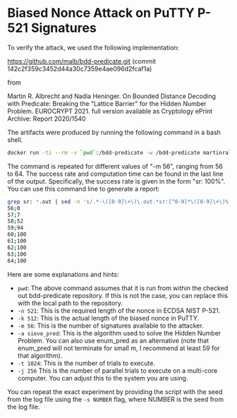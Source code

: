 # Biased Nonce Attack on PuTTY P-521 Signatures

To verify the attack, we used the following implementation:

<https://github.com/malb/bdd-predicate.git> (commit 142c2f359c3452d44a30c7359e4ae096d2fcaf1a)

from

Martin R. Albrecht and Nadia Heninger. On Bounded Distance Decoding with
Predicate: Breaking the "Lattice Barrier" for the Hidden Number Problem.
EUROCRYPT 2021. full version available as Cryptology ePrint Archive: Report 2020/1540

The artifacts were produced by running the following command in a bash shell.

```bash
docker run -ti --rm -v `pwd`:/bdd-predicate -w /bdd-predicate martinralbrecht/bdd-predicate sage -python ecdsa_cli.py benchmark -n 521 -k 512 -m 56 -a enum_pred -t 1024 -j 256
```

The command is repeated for different values of "-m 56", ranging from 56 to 64.
The success rate and computation time can be found in the last line of the output.
Specifically, the success rate is given in the form "sr: 100%". You can use this
command line to generate a report:

```bash
grep sr: *.out | sed -n 's/.*-\([0-9]\+\)\.out.*sr:[^0-9]*\([0-9]\+\)%.*/\1;\2/p'| sort -n
56;0
57;7
58;52
59;94
60;100
61;100
62;100
63;100
64;100
```

Here are some explanations and hints:

- `pwd`: The above command assumes that it is run from within the checked out bdd-predicate repository. If this is not the case, you can replace this with the local path to the repository.
- `-n 521`: This is the required length of the nonce in ECDSA NIST P-521.
- `-k 512`: This is the actual length of the biased nonce in PuTTY.
- `-m 56`: This is the number of signatures available to the attacker.
- `-a sieve_pred`: This is the algorithm used to solve the Hidden Number Problem. You can also use enum_pred as an alternative (note that enum_pred will not terminate for small m, I recommend at least 59 for that algorithm).
- `-t 1024`: This is the number of trials to execute.
- `-j 256` This is the number of parallel trials to execute on a multi-core computer. You can adjust this to the system you are using.

You can repeat the exact experiment by providing the script with the seed from
the log file using the `-s NUMBER` flag, where NUMBER is the seed from the log file.

